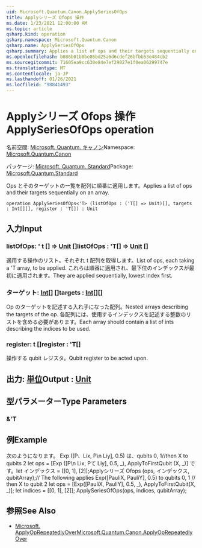 ```yaml
---
uid: Microsoft.Quantum.Canon.ApplySeriesOfOps
title: Applyシリーズ Ofops 操作
ms.date: 1/23/2021 12:00:00 AM
ms.topic: article
qsharp.kind: operation
qsharp.namespace: Microsoft.Quantum.Canon
qsharp.name: ApplySeriesOfOps
qsharp.summary: Applies a list of ops and their targets sequentially on an array.
ms.openlocfilehash: b086b01b0be86bd25a6d6cdef26bfbb53e484cb2
ms.sourcegitcommit: 71605ea9cc630e84e7ef29027e1f0ea06299747e
ms.translationtype: MT
ms.contentlocale: ja-JP
ms.lasthandoff: 01/26/2021
ms.locfileid: "98841493"
---
```

# <a name="applyseriesofops-operation"></a><span data-ttu-id="52585-102">Applyシリーズ Ofops 操作</span><span class="sxs-lookup"><span data-stu-id="52585-102">ApplySeriesOfOps operation</span></span>

<span data-ttu-id="52585-103">名前空間: [Microsoft. Quantum. キャノン](xref:Microsoft.Quantum.Canon)</span><span class="sxs-lookup"><span data-stu-id="52585-103">Namespace: [Microsoft.Quantum.Canon](xref:Microsoft.Quantum.Canon)</span></span>

<span data-ttu-id="52585-104">パッケージ: [Microsoft. Quantum. Standard](https://nuget.org/packages/Microsoft.Quantum.Standard)</span><span class="sxs-lookup"><span data-stu-id="52585-104">Package: [Microsoft.Quantum.Standard](https://nuget.org/packages/Microsoft.Quantum.Standard)</span></span>


<span data-ttu-id="52585-105">Ops とそのターゲットの一覧を配列に順番に適用します。</span><span class="sxs-lookup"><span data-stu-id="52585-105">Applies a list of ops and their targets sequentially on an array.</span></span>

```qsharp
operation ApplySeriesOfOps<'T> (listOfOps : ('T[] => Unit)[], targets : Int[][], register : 'T[]) : Unit
```


## <a name="input"></a><span data-ttu-id="52585-106">入力</span><span class="sxs-lookup"><span data-stu-id="52585-106">Input</span></span>

### <a name="listofops--t--unit-"></a><span data-ttu-id="52585-107">listOfOps: ' t [] => [Unit](xref:microsoft.quantum.lang-ref.unit) []</span><span class="sxs-lookup"><span data-stu-id="52585-107">listOfOps : 'T[] => [Unit](xref:microsoft.quantum.lang-ref.unit) []</span></span>

<span data-ttu-id="52585-108">適用する操作のリスト。それぞれ t 配列を取得します。</span><span class="sxs-lookup"><span data-stu-id="52585-108">List of ops, each taking a 'T array, to be applied.</span></span> <span data-ttu-id="52585-109">これらは順番に適用され、最下位のインデックスが最初に適用されます。</span><span class="sxs-lookup"><span data-stu-id="52585-109">They are applied sequentially, lowest index first.</span></span>


### <a name="targets--int"></a><span data-ttu-id="52585-110">ターゲット: [Int](xref:microsoft.quantum.lang-ref.int)[] []</span><span class="sxs-lookup"><span data-stu-id="52585-110">targets : [Int](xref:microsoft.quantum.lang-ref.int)[][]</span></span>

<span data-ttu-id="52585-111">Op のターゲットを記述する入れ子になった配列。</span><span class="sxs-lookup"><span data-stu-id="52585-111">Nested arrays describing the targets of the op.</span></span> <span data-ttu-id="52585-112">各配列には、使用するインデックスを記述する整数のリストを含める必要があります。</span><span class="sxs-lookup"><span data-stu-id="52585-112">Each array should contain a list of ints describing the indices to be used.</span></span>


### <a name="register--t"></a><span data-ttu-id="52585-113">register: t []</span><span class="sxs-lookup"><span data-stu-id="52585-113">register : 'T[]</span></span>

<span data-ttu-id="52585-114">操作する qubit レジスタ。</span><span class="sxs-lookup"><span data-stu-id="52585-114">Qubit register to be acted upon.</span></span>



## <a name="output--unit"></a><span data-ttu-id="52585-115">出力: [単位](xref:microsoft.quantum.lang-ref.unit)</span><span class="sxs-lookup"><span data-stu-id="52585-115">Output : [Unit](xref:microsoft.quantum.lang-ref.unit)</span></span>



## <a name="type-parameters"></a><span data-ttu-id="52585-116">型パラメーター</span><span class="sxs-lookup"><span data-stu-id="52585-116">Type Parameters</span></span>

### <a name="t"></a><span data-ttu-id="52585-117">&</span><span class="sxs-lookup"><span data-stu-id="52585-117">'T</span></span>



## <a name="example"></a><span data-ttu-id="52585-118">例</span><span class="sxs-lookup"><span data-stu-id="52585-118">Example</span></span>

<span data-ttu-id="52585-119">次のようになります。 Exp ([P、Lix, P\n Liy], 0.5) は、qubits 0, 1//then X to qubits 2 let ops = [Exp ([P\n Lix, Pて Liy], 0.5, _), ApplyToFirstQubit (X, _)] です。let インデックス = [[0, 1], [2]];Applyシリーズ Ofops (ops, インデックス, qubitArray);</span><span class="sxs-lookup"><span data-stu-id="52585-119">// The following applies Exp([PauliX, PauliY], 0.5) to qubits 0, 1 // then X to qubit 2 let ops = [Exp([PauliX, PauliY], 0.5, _), ApplyToFirstQubit(X, _)]; let indices = [[0, 1], [2]]; ApplySeriesOfOps(ops, indices, qubitArray);</span></span>

## <a name="see-also"></a><span data-ttu-id="52585-120">参照</span><span class="sxs-lookup"><span data-stu-id="52585-120">See Also</span></span>

- [<span data-ttu-id="52585-121">Microsoft. ApplyOpRepeatedlyOver</span><span class="sxs-lookup"><span data-stu-id="52585-121">Microsoft.Quantum.Canon.ApplyOpRepeatedlyOver</span></span>](xref:Microsoft.Quantum.Canon.ApplyOpRepeatedlyOver)
